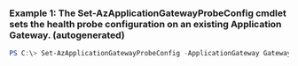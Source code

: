 ### Example 1: The Set-AzApplicationGatewayProbeConfig cmdlet sets the health probe configuration on an existing Application Gateway. (autogenerated)
```powershell
PS C:\> Set-AzApplicationGatewayProbeConfig -ApplicationGateway Gateway -Interval 30 -Match {Match} -Name Probe05 -Path /path/custompath.htm -PickHostNameFromBackendHttpSettings  -Protocol Http -Timeout 120 -UnhealthyThreshold 8
```

